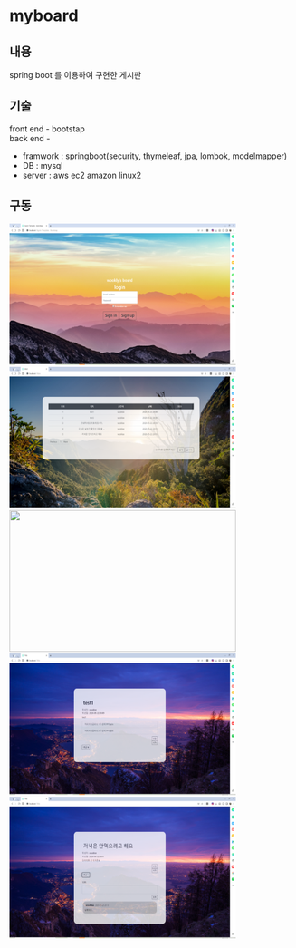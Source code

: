 # myboard
## 내용
spring boot 를 이용하여 구현한 게시판

## 기술
front end - bootstap    
back end -    
* framwork : springboot(security, thymeleaf, jpa, lombok, modelmapper)   
* DB : mysql    
* server : aws ec2 amazon linux2    

## 구동
<img src="/myboard/login.PNG" width="400" height="250"></img>
<img src="/myboard/main.PNG" width="400" height="250"></img>
<img src="/myboard/new.PNG" width="400" height="250"></img>
<img src="/myboard/detail.PNG" width="400" height="250"></img>
<img src="/myboard/detailComment.PNG" width="400" height="250"></img>
